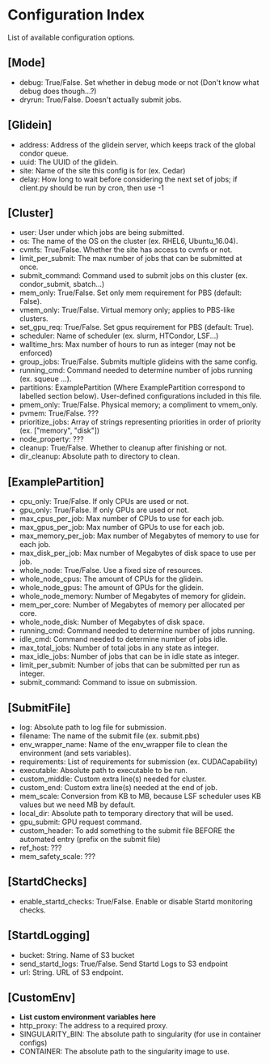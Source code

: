 # Configuration Index

List of available configuration options.

## [Mode]

* debug: True/False. Set whether in debug mode or not (Don't know what debug does though...?)
* dryrun: True/False. Doesn't actually submit jobs.

## [Glidein]

* address: Address of the glidein server, which keeps track of the global condor queue.
* uuid: The UUID of the glidein.
* site: Name of the site this config is for (ex. Cedar)
* delay: How long to wait before considering the next set of jobs; if client.py should be run by cron, then use -1

## [Cluster]

* user: User under which jobs are being submitted.
* os: The name of the OS on the cluster (ex. RHEL6, Ubuntu_16.04).
* cvmfs: True/False. Whether the site has access to cvmfs or not.
* limit_per_submit: The max number of jobs that can be submitted at once.
* submit_command: Command used to submit jobs on this cluster (ex. condor_submit, sbatch...)
* mem_only: True/False. Set only mem requirement for PBS (default: False).
* vmem_only: True/False. Virtual memory only; applies to PBS-like clusters.
* set_gpu_req: True/False. Set gpus requirement for PBS (default: True).
* scheduler: Name of scheduler (ex. slurm, HTCondor, LSF...)
* walltime_hrs: Max number of hours to run as integer (may not be enforced)
* group_jobs: True/False. Submits multiple glideins with the same config.
* running_cmd: Command needed to determine number of jobs running (ex. squeue ...).
* partitions: ExamplePartition (Where ExamplePartition correspond to labelled section below). User-defined configurations included in this file.
* pmem_only: True/False. Physical memory; a compliment to vmem_only.
* pvmem: True/False. ???
* prioritize_jobs: Array of strings representing priorities in order of priority (ex. ["memory", "disk"])
* node_property: ???
* cleanup: True/False. Whether to cleanup after finishing or not.
* dir_cleanup: Absolute path to directory to clean.

## [ExamplePartition]

* cpu_only: True/False. If only CPUs are used or not.
* gpu_only: True/False. If only GPUs are used or not.
* max_cpus_per_job: Max number of CPUs to use for each job.
* max_gpus_per_job: Max number of GPUs to use for each job.
* max_memory_per_job: Max number of Megabytes of memory to use for each job.
* max_disk_per_job: Max number of Megabytes of disk space to use per job.
* whole_node: True/False. Use a fixed size of resources.
* whole_node_cpus: The amount of CPUs for the glidein.
* whole_node_gpus: The amount of GPUs for the glidein.
* whole_node_memory: Number of Megabytes of memory for glidein.
* mem_per_core: Number of Megabytes of memory per allocated per core.
* whole_node_disk: Number of Megabytes of disk space.
* running_cmd: Command needed to determine number of jobs running.
* idle_cmd: Command needed to determine number of jobs idle.
* max_total_jobs: Number of total jobs in any state as integer.
* max_idle_jobs: Number of jobs that can be in idle state as integer.
* limit_per_submit: Number of jobs that can be submitted per run as integer.
* submit_command: Command to issue on submission.

## [SubmitFile]

* log: Absolute path to log file for submission.
* filename: The name of the submit file (ex. submit.pbs)
* env_wrapper_name: Name of the env_wrapper file to clean the environment (and sets variables).
* requirements: List of requirements for submission (ex. CUDACapability)
* executable: Absolute path to executable to be run.
* custom_middle: Custom extra line(s) needed for cluster.
* custom_end: Custom extra line(s) needed at the end of job.
* mem_scale: Conversion from KB to MB, because LSF scheduler uses KB values but we need MB by default.
* local_dir: Absolute path to temporary directory that will be used.
* gpu_submit: GPU request command.
* custom_header: To add something to the submit file BEFORE the automated entry (prefix on the submit file)
* ref_host: ???
* mem_safety_scale: ???

## [StartdChecks]

* enable_startd_checks: True/False.  Enable or disable Startd monitoring checks. 

## [StartdLogging]

* bucket: String.  Name of S3 bucket
* send_startd_logs: True/False.  Send Startd Logs to S3 endpoint
* url: String.  URL of S3 endpoint.

## [CustomEnv]

* **List custom environment variables here**
* http_proxy: The address to a required proxy.
* SINGULARITY_BIN: The absolute path to singularity (for use in container configs)
* CONTAINER: The absolute path to the singularity image to use.